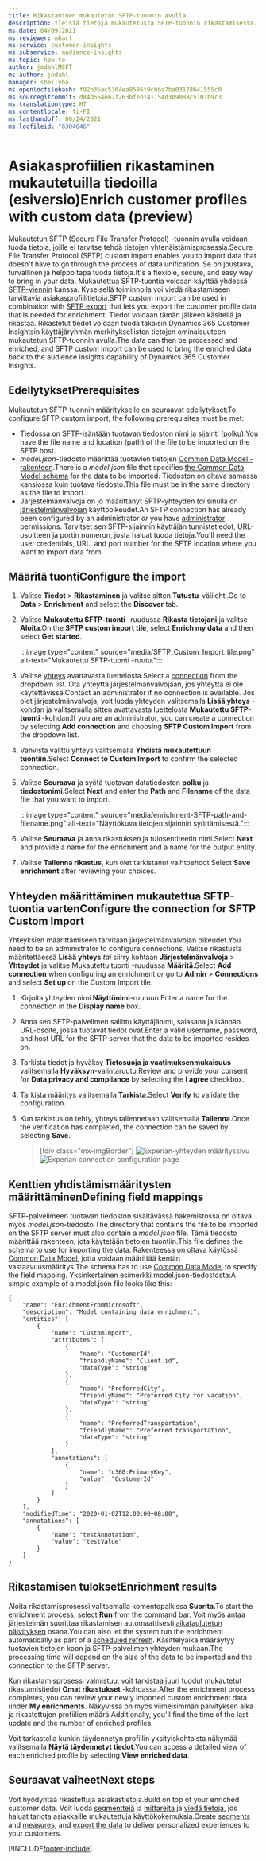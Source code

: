 ```yaml
---
title: Rikastaminen mukautetun SFTP-tuonnin avulla
description: Yleisiä tietoja mukautetusta SFTP-tuonnin rikastamisesta.
ms.date: 04/09/2021
ms.reviewer: mhart
ms.service: customer-insights
ms.subservice: audience-insights
ms.topic: how-to
author: jodahlMSFT
ms.author: jodahl
manager: shellyha
ms.openlocfilehash: f92b36ac5364ea8586f9cbba7ba03178641555c0
ms.sourcegitcommit: d84d664e67f263bfeb741154d309088c5101b9c3
ms.translationtype: HT
ms.contentlocale: fi-FI
ms.lasthandoff: 06/24/2021
ms.locfileid: "6304646"
---
```

# <a name="enrich-customer-profiles-with-custom-data-preview"></a><span data-ttu-id="5a298-103">Asiakasprofiilien rikastaminen mukautetuilla tiedoilla (esiversio)</span><span class="sxs-lookup"><span data-stu-id="5a298-103">Enrich customer profiles with custom data (preview)</span></span>

<span data-ttu-id="5a298-104">Mukautetun SFTP (Secure File Transfer Protocol) -tuonnin avulla voidaan tuoda tietoja, joille ei tarvitse tehdä tietojen yhtenäistämisprosessia.</span><span class="sxs-lookup"><span data-stu-id="5a298-104">Secure File Transfer Protocol (SFTP) custom import enables you to import data that doesn't have to go through the process of data unification.</span></span> <span data-ttu-id="5a298-105">Se on joustava, turvallinen ja helppo tapa tuoda tietoja.</span><span class="sxs-lookup"><span data-stu-id="5a298-105">It's a flexible, secure, and easy way to bring in your data.</span></span> <span data-ttu-id="5a298-106">Mukautettua SFTP-tuontia voidaan käyttää yhdessä [SFTP-viennin](export-sftp.md) kanssa. Kyseisellä toiminnolla voi viedä rikastamiseen tarvittavia asiakasprofiilitietoja.</span><span class="sxs-lookup"><span data-stu-id="5a298-106">SFTP custom import can be used in combination with [SFTP export](export-sftp.md) that lets you export the customer profile data that is needed for enrichment.</span></span> <span data-ttu-id="5a298-107">Tiedot voidaan tämän jälkeen käsitellä ja rikastaa. Rikastetut tiedot voidaan tuoda takaisin Dynamics 365 Customer Insightsin käyttäjäryhmän merkityksellisten tietojen ominaisuuteen mukautetun SFTP-tuonnin avulla.</span><span class="sxs-lookup"><span data-stu-id="5a298-107">The data can then be processed and enriched, and SFTP custom import can be used to bring the enriched data back to the audience insights capability of Dynamics 365 Customer Insights.</span></span>

## <a name="prerequisites"></a><span data-ttu-id="5a298-108">Edellytykset</span><span class="sxs-lookup"><span data-stu-id="5a298-108">Prerequisites</span></span>

<span data-ttu-id="5a298-109">Mukautetun SFTP-tuonnin määritykselle on seuraavat edellytykset:</span><span class="sxs-lookup"><span data-stu-id="5a298-109">To configure SFTP custom import, the following prerequisites must be met:</span></span>

- <span data-ttu-id="5a298-110">Tiedossa on SFTP-isäntään tuotavan tiedoston nimi ja sijainti (polku).</span><span class="sxs-lookup"><span data-stu-id="5a298-110">You have the file name and location (path) of the file to be imported on the SFTP host.</span></span>
- <span data-ttu-id="5a298-111">*model.json*-tiedosto määrittää tuotavien tietojen [Common Data Model -rakenteen](/common-data-model/).</span><span class="sxs-lookup"><span data-stu-id="5a298-111">There is a *model.json* file that specifies [the Common Data Model schema](/common-data-model/) for the data to be imported.</span></span> <span data-ttu-id="5a298-112">Tiedoston on oltava samassa kansiossa kuin tuotava tiedosto.</span><span class="sxs-lookup"><span data-stu-id="5a298-112">This file must be in the same directory as the file to import.</span></span>
- <span data-ttu-id="5a298-113">Järjestelmänvalvoja on jo määrittänyt SFTP-yhteyden *tai* sinulla on [järjestelmänvalvojan](permissions.md#administrator) käyttöoikeudet.</span><span class="sxs-lookup"><span data-stu-id="5a298-113">An SFTP connection has already been configured by an administrator *or* you have [administrator](permissions.md#administrator) permissions.</span></span> <span data-ttu-id="5a298-114">Tarvitset sen SFTP-sijainnin käyttäjän tunnistetiedot, URL-osoitteen ja portin numeron, josta haluat tuoda tietoja.</span><span class="sxs-lookup"><span data-stu-id="5a298-114">You'll need the user credentials, URL, and port number for the SFTP location where you want to import data from.</span></span>


## <a name="configure-the-import"></a><span data-ttu-id="5a298-115">Määritä tuonti</span><span class="sxs-lookup"><span data-stu-id="5a298-115">Configure the import</span></span>

1. <span data-ttu-id="5a298-116">Valitse **Tiedot** > **Rikastaminen** ja valitse sitten **Tutustu**-välilehti.</span><span class="sxs-lookup"><span data-stu-id="5a298-116">Go to **Data** > **Enrichment** and select the **Discover** tab.</span></span>

1. <span data-ttu-id="5a298-117">Valitse **Mukautettu SFTP-tuonti** -ruudussa **Rikasta tietojani** ja valitse **Aloita**.</span><span class="sxs-lookup"><span data-stu-id="5a298-117">On the **SFTP custom import tile**, select **Enrich my data** and then select **Get started**.</span></span>

   :::image type="content" source="media/SFTP_Custom_Import_tile.png" alt-text="Mukautettu SFTP-tuonti -ruutu.":::

1. <span data-ttu-id="5a298-119">Valitse [yhteys](connections.md) avattavasta luettelosta.</span><span class="sxs-lookup"><span data-stu-id="5a298-119">Select a [connection](connections.md) from the dropdown list.</span></span> <span data-ttu-id="5a298-120">Ota yhteyttä järjestelmänvalvojaan, jos yhteyttä ei ole käytettävissä.</span><span class="sxs-lookup"><span data-stu-id="5a298-120">Contact an administrator if no connection is available.</span></span> <span data-ttu-id="5a298-121">Jos olet järjestelmänvalvoja, voit luoda yhteyden valitsemalla **Lisää yhteys** -kohdan ja valitsemalla sitten avattavasta luettelosta **Mukautettu SFTP-tuonti** -kohdan.</span><span class="sxs-lookup"><span data-stu-id="5a298-121">If you are an administrator, you can create a connection by selecting **Add connection** and choosing **SFTP Custom Import** from the dropdown list.</span></span>

1. <span data-ttu-id="5a298-122">Vahvista valittu yhteys valitsemalla **Yhdistä mukautettuun tuontiin**.</span><span class="sxs-lookup"><span data-stu-id="5a298-122">Select **Connect to Custom Import** to confirm the selected connection.</span></span>

1.  <span data-ttu-id="5a298-123">Valitse **Seuraava** ja syötä tuotavan datatiedoston **polku** ja **tiedostonimi**.</span><span class="sxs-lookup"><span data-stu-id="5a298-123">Select **Next** and enter the **Path** and **Filename** of the data file that you want to import.</span></span>

    :::image type="content" source="media/enrichment-SFTP-path-and-filename.png" alt-text="Näyttökuva tietojen sijainnin syöttämisestä.":::

1. <span data-ttu-id="5a298-125">Valitse **Seuraava** ja anna rikastuksen ja tulosentiteetin nimi.</span><span class="sxs-lookup"><span data-stu-id="5a298-125">Select **Next** and provide a name for the enrichment and a name for the output entity.</span></span> 

1. <span data-ttu-id="5a298-126">Valitse **Tallenna rikastus**, kun olet tarkistanut vaihtoehdot.</span><span class="sxs-lookup"><span data-stu-id="5a298-126">Select **Save enrichment** after reviewing your choices.</span></span>

## <a name="configure-the-connection-for-sftp-custom-import"></a><span data-ttu-id="5a298-127">Yhteyden määrittäminen mukautettua SFTP-tuontia varten</span><span class="sxs-lookup"><span data-stu-id="5a298-127">Configure the connection for SFTP Custom Import</span></span> 

<span data-ttu-id="5a298-128">Yhteyksien määrittämiseen tarvitaan järjestelmänvalvojan oikeudet.</span><span class="sxs-lookup"><span data-stu-id="5a298-128">You need to be an administrator to configure connections.</span></span> <span data-ttu-id="5a298-129">Valitse rikastusta määritettäessä **Lisää yhteys** *tai* siirry kohtaan **Järjestelmänvalvoja** > **Yhteydet** ja valitse Mukautettu tuonti -ruudussa **Määritä**.</span><span class="sxs-lookup"><span data-stu-id="5a298-129">Select **Add connection** when configuring an enrichment *or* go to **Admin** > **Connections** and select **Set up** on the Custom Import tile.</span></span>

1. <span data-ttu-id="5a298-130">Kirjoita yhteyden nimi **Näyttönimi**-ruutuun.</span><span class="sxs-lookup"><span data-stu-id="5a298-130">Enter a name for the connection in the **Display name** box.</span></span>

1. <span data-ttu-id="5a298-131">Anna sen SFTP-palvelimen sallittu käyttäjänimi, salasana ja isännän URL-osoite, jossa tuotavat tiedot ovat.</span><span class="sxs-lookup"><span data-stu-id="5a298-131">Enter a valid username, password, and host URL for the SFTP server that the data to be imported resides on.</span></span>

1. <span data-ttu-id="5a298-132">Tarkista tiedot ja hyväksy **Tietosuoja ja vaatimuksenmukaisuus** valitsemalla **Hyväksyn**-valintaruutu.</span><span class="sxs-lookup"><span data-stu-id="5a298-132">Review and provide your consent for **Data privacy and compliance** by selecting the **I agree** checkbox.</span></span>

1. <span data-ttu-id="5a298-133">Tarkista määritys valitsemalla **Tarkista**.</span><span class="sxs-lookup"><span data-stu-id="5a298-133">Select **Verify** to validate the configuration.</span></span>

1. <span data-ttu-id="5a298-134">Kun tarkistus on tehty, yhteys tallennetaan valitsemalla **Tallenna**.</span><span class="sxs-lookup"><span data-stu-id="5a298-134">Once the verification has completed, the connection can be saved by selecting **Save**.</span></span>

   > [!div class="mx-imgBorder"]
   > <span data-ttu-id="5a298-135">![Experian-yhteyden määrityssivu](media/enrichment-SFTP-connection.png "Experian-yhteyden määrityssivu")</span><span class="sxs-lookup"><span data-stu-id="5a298-135">![Experian connection configuration page](media/enrichment-SFTP-connection.png "Experian connection configuration page")</span></span>


## <a name="defining-field-mappings"></a><span data-ttu-id="5a298-136">Kenttien yhdistämismääritysten määrittäminen</span><span class="sxs-lookup"><span data-stu-id="5a298-136">Defining field mappings</span></span> 

<span data-ttu-id="5a298-137">SFTP-palvelimeen tuotavan tiedoston sisältävässä hakemistossa on oltava myös *model.json*-tiedosto.</span><span class="sxs-lookup"><span data-stu-id="5a298-137">The directory that contains the file to be imported on the SFTP server must also contain a *model.json* file.</span></span> <span data-ttu-id="5a298-138">Tämä tiedosto määrittää rakenteen, jota käytetään tietojen tuontiin.</span><span class="sxs-lookup"><span data-stu-id="5a298-138">This file defines the schema to use for importing the data.</span></span> <span data-ttu-id="5a298-139">Rakenteessa on oltava käytössä [Common Data Model](/common-data-model/), jotta voidaan määrittää kentän vastaavuusmääritys.</span><span class="sxs-lookup"><span data-stu-id="5a298-139">The schema has to use [Common Data Model](/common-data-model/) to specify the field mapping.</span></span> <span data-ttu-id="5a298-140">Yksinkertainen esimerkki model.json-tiedostosta:</span><span class="sxs-lookup"><span data-stu-id="5a298-140">A simple example of a model.json file looks like this:</span></span>

```
{
    "name": "EnrichmentFromMicrosoft",
    "description": "Model containing data enrichment",
    "entities": [
        {
            "name": "CustomImport",
            "attributes": [
                {
                    "name": "CustomerId",
                    "friendlyName": "Client id",
                    "dataType": "string"
                },
                {
                    "name": "PreferredCity",
                    "friendlyName": "Preferred City for vacation",
                    "dataType": "string"
                },
                {
                    "name": "PreferredTransportation",
                    "friendlyName": "Preferred transportation",
                    "dataType": "string"
                }
            ],
            "annotations": [
                {
                    "name": "c360:PrimaryKey",
                    "value": "CustomerId"
                }
            ]
        }
    ],
    "modifiedTime": "2020-01-02T12:00:00+08:00",
    "annotations": [
        {
            "name": "testAnnotation",
            "value": "testValue"
        }
    ]
}
```

## <a name="enrichment-results"></a><span data-ttu-id="5a298-141">Rikastamisen tulokset</span><span class="sxs-lookup"><span data-stu-id="5a298-141">Enrichment results</span></span>

<span data-ttu-id="5a298-142">Aloita rikastamisprosessi valitsemalla komentopalkissa **Suorita**.</span><span class="sxs-lookup"><span data-stu-id="5a298-142">To start the enrichment process, select **Run** from the command bar.</span></span> <span data-ttu-id="5a298-143">Voit myös antaa järjestelmän suorittaa rikastamisen automaattisesti [aikataulutetun päivityksen](system.md#schedule-tab) osana.</span><span class="sxs-lookup"><span data-stu-id="5a298-143">You can also let the system run the enrichment automatically as part of a [scheduled refresh](system.md#schedule-tab).</span></span> <span data-ttu-id="5a298-144">Käsittelyaika määräytyy tuotavien tietojen koon ja SFTP-palvelimen yhteyden mukaan.</span><span class="sxs-lookup"><span data-stu-id="5a298-144">The processing time will depend on the size of the data to be imported and the connection to the SFTP server.</span></span>

<span data-ttu-id="5a298-145">Kun rikastamisprosessi valmistuu, voit tarkistaa juuri tuodut mukautetut rikastamistiedot **Omat rikastukset** -kohdassa.</span><span class="sxs-lookup"><span data-stu-id="5a298-145">After the enrichment process completes, you can review your newly imported custom enrichment data under **My enrichments**.</span></span> <span data-ttu-id="5a298-146">Näkyvissä on myös viimeisimmän päivityksen aika ja rikastettujen profiilien määrä.</span><span class="sxs-lookup"><span data-stu-id="5a298-146">Additionally, you'll find the time of the last update and the number of enriched profiles.</span></span>

<span data-ttu-id="5a298-147">Voit tarkastella kunkin täydennetyn profiilin yksityiskohtaista näkymää valitsemalla **Näytä täydennetyt tiedot**.</span><span class="sxs-lookup"><span data-stu-id="5a298-147">You can access a detailed view of each enriched profile by selecting **View enriched data**.</span></span>

## <a name="next-steps"></a><span data-ttu-id="5a298-148">Seuraavat vaiheet</span><span class="sxs-lookup"><span data-stu-id="5a298-148">Next steps</span></span>

<span data-ttu-id="5a298-149">Voit hyödyntää rikastettuja asiakastietoja.</span><span class="sxs-lookup"><span data-stu-id="5a298-149">Build on top of your enriched customer data.</span></span> <span data-ttu-id="5a298-150">Voit luoda [segmenttejä](segments.md) ja [mittareita](measures.md) ja [viedä tietoja](export-destinations.md), jos haluat tarjota asiakkaille mukautettuja käyttökokemuksia.</span><span class="sxs-lookup"><span data-stu-id="5a298-150">Create [segments](segments.md) and [measures](measures.md), and [export the data](export-destinations.md) to deliver personalized experiences to your customers.</span></span>

[!INCLUDE[footer-include](../includes/footer-banner.md)]
